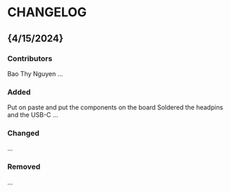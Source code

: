 # CHANGELOG

## {4/15/2024}
### Contributors
Bao Thy Nguyen
...

### Added
Put on paste and put the components on the board
Soldered the headpins and the USB-C 
...

### Changed
...

### Removed
...